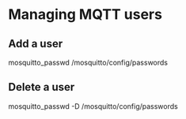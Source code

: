 # Managing MQTT users

## Add a user

mosquitto_passwd /mosquitto/config/passwords <username>

## Delete a user

mosquitto_passwd -D /mosquitto/config/passwords <username>
